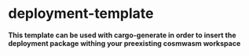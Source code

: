 # deployment-template

**This template can be used with cargo-generate in order to insert the deployment package withing your preexisting cosmwasm workspace**